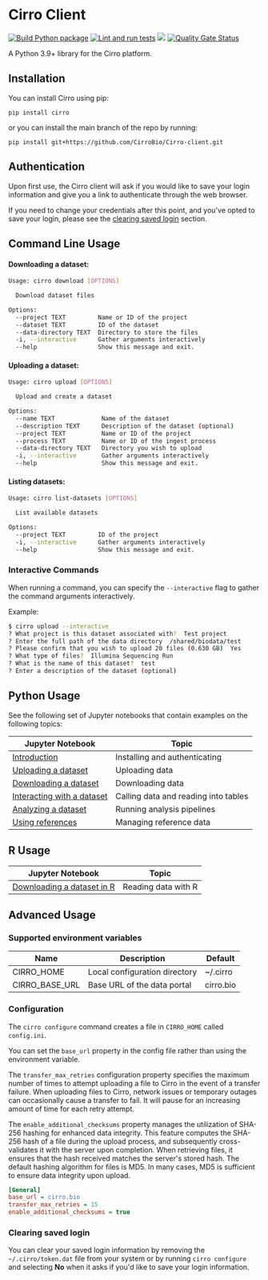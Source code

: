 # Cirro Client

[![Build Python package](https://github.com/FredHutch/Cirro-client/actions/workflows/package.yml/badge.svg)](https://github.com/FredHutch/Cirro-client/actions/workflows/package.yml)
[![Lint and run tests](https://github.com/FredHutch/Cirro-client/actions/workflows/lint.yml/badge.svg)](https://github.com/FredHutch/Cirro-client/actions/workflows/lint.yml)
![](https://img.shields.io/pypi/v/cirro.svg)
[![Quality Gate Status](https://sonarcloud.io/api/project_badges/measure?project=CirroBio_Cirro-client&metric=alert_status)](https://sonarcloud.io/summary/new_code?id=CirroBio_Cirro-client)

A Python 3.9+ library for the Cirro platform.

## Installation

You can install Cirro using pip:

`pip install cirro`

or you can install the main branch of the repo by running:

`pip install git+https://github.com/CirroBio/Cirro-client.git`

## Authentication

Upon first use, the Cirro client will ask if you would like to save your login information and give you a link to authenticate through the web browser.

If you need to change your credentials after this point, and you've opted to save your login, please see the [clearing saved login](#clearing-saved-login) section.

## Command Line Usage

#### Downloading a dataset:
```bash
Usage: cirro download [OPTIONS]

  Download dataset files

Options:
  --project TEXT         Name or ID of the project
  --dataset TEXT         ID of the dataset
  --data-directory TEXT  Directory to store the files
  -i, --interactive      Gather arguments interactively
  --help                 Show this message and exit.
```

#### Uploading a dataset:
```bash
Usage: cirro upload [OPTIONS]

  Upload and create a dataset

Options:
  --name TEXT             Name of the dataset
  --description TEXT      Description of the dataset (optional)
  --project TEXT          Name or ID of the project
  --process TEXT          Name or ID of the ingest process
  --data-directory TEXT   Directory you wish to upload
  -i, --interactive       Gather arguments interactively
  --help                  Show this message and exit.
```

#### Listing datasets:
```bash
Usage: cirro list-datasets [OPTIONS]

  List available datasets

Options:
  --project TEXT         ID of the project
  -i, --interactive      Gather arguments interactively
  --help                 Show this message and exit.
```

### Interactive Commands

When running a command, you can specify the `--interactive` flag to gather the command arguments interactively.

Example:

```bash
$ cirro upload --interactive
? What project is this dataset associated with?  Test project
? Enter the full path of the data directory  /shared/biodata/test
? Please confirm that you wish to upload 20 files (0.630 GB)  Yes
? What type of files?  Illumina Sequencing Run
? What is the name of this dataset?  test
? Enter a description of the dataset (optional)
```

## Python Usage

See the following set of Jupyter notebooks that contain examples on the following topics:

| Jupyter Notebook                                                   | Topic                                |
|--------------------------------------------------------------------|--------------------------------------|
| [Introduction](samples/Getting_started.ipynb)                      | Installing and authenticating        |
| [Uploading a dataset](samples/Uploading_a_dataset.ipynb)           | Uploading data                       |
| [Downloading a dataset](samples/Downloading_a_dataset.ipynb)       | Downloading data                     |
| [Interacting with a dataset](samples/Interacting_with_files.ipynb) | Calling data and reading into tables |
| [Analyzing a dataset](samples/Analyzing_a_dataset.ipynb)           | Running analysis pipelines           |
| [Using references](samples/Using_references.ipynb)                 | Managing reference data              |

## R Usage

| Jupyter Notebook                                    | Topic               |
|-----------------------------------------------------|---------------------|
| [Downloading a dataset in R](samples/Using-R.ipynb) | Reading data with R |

## Advanced Usage

### Supported environment variables

| Name           | Description                   | Default   |
|----------------|-------------------------------|-----------|
| CIRRO_HOME     | Local configuration directory | ~/.cirro  |
| CIRRO_BASE_URL | Base URL of the data portal   | cirro.bio |

### Configuration

The `cirro configure` command creates a file in `CIRRO_HOME` called `config.ini`.

You can set the `base_url` property in the config file rather than using the environment variable. 

The `transfer_max_retries` configuration property specifies the maximum number of times to attempt uploading a file to Cirro in the event of a transfer failure. 
When uploading files to Cirro, network issues or temporary outages can occasionally cause a transfer to fail.
It will pause for an increasing amount of time for each retry attempt.

The `enable_additional_checksums` property manages the utilization of SHA-256 hashing for enhanced data integrity. 
This feature computes the SHA-256 hash of a file during the upload process, and subsequently cross-validates it with the server upon completion.
When retrieving files, it ensures that the hash received matches the server's stored hash.
The default hashing algorithm for files is MD5. In many cases, MD5 is sufficient to ensure data integrity upon upload.

```ini
[General]
base_url = cirro.bio
transfer_max_retries = 15
enable_additional_checksums = true
```

### Clearing saved login

You can clear your saved login information by removing the `~/.cirro/token.dat` file from your system or
by running `cirro configure` and selecting **No** when it asks if you'd like to save your login information.
